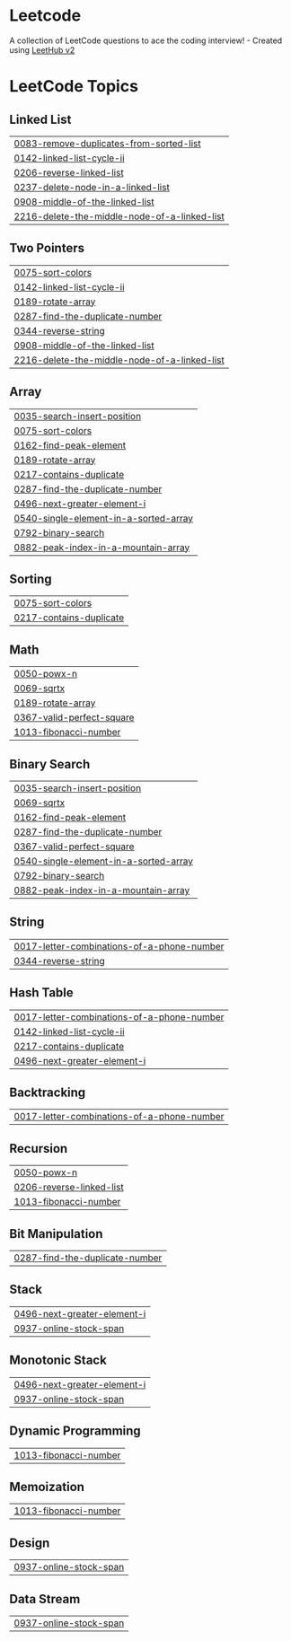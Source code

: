 # Leetcode
A collection of LeetCode questions to ace the coding interview! - Created using [LeetHub v2](https://github.com/arunbhardwaj/LeetHub-2.0)

<!---LeetCode Topics Start-->
# LeetCode Topics
## Linked List
|  |
| ------- |
| [0083-remove-duplicates-from-sorted-list](https://github.com/Tanmay052002/Leetcode/tree/master/0083-remove-duplicates-from-sorted-list) |
| [0142-linked-list-cycle-ii](https://github.com/Tanmay052002/Leetcode/tree/master/0142-linked-list-cycle-ii) |
| [0206-reverse-linked-list](https://github.com/Tanmay052002/Leetcode/tree/master/0206-reverse-linked-list) |
| [0237-delete-node-in-a-linked-list](https://github.com/Tanmay052002/Leetcode/tree/master/0237-delete-node-in-a-linked-list) |
| [0908-middle-of-the-linked-list](https://github.com/Tanmay052002/Leetcode/tree/master/0908-middle-of-the-linked-list) |
| [2216-delete-the-middle-node-of-a-linked-list](https://github.com/Tanmay052002/Leetcode/tree/master/2216-delete-the-middle-node-of-a-linked-list) |
## Two Pointers
|  |
| ------- |
| [0075-sort-colors](https://github.com/Tanmay052002/Leetcode/tree/master/0075-sort-colors) |
| [0142-linked-list-cycle-ii](https://github.com/Tanmay052002/Leetcode/tree/master/0142-linked-list-cycle-ii) |
| [0189-rotate-array](https://github.com/Tanmay052002/Leetcode/tree/master/0189-rotate-array) |
| [0287-find-the-duplicate-number](https://github.com/Tanmay052002/Leetcode/tree/master/0287-find-the-duplicate-number) |
| [0344-reverse-string](https://github.com/Tanmay052002/Leetcode/tree/master/0344-reverse-string) |
| [0908-middle-of-the-linked-list](https://github.com/Tanmay052002/Leetcode/tree/master/0908-middle-of-the-linked-list) |
| [2216-delete-the-middle-node-of-a-linked-list](https://github.com/Tanmay052002/Leetcode/tree/master/2216-delete-the-middle-node-of-a-linked-list) |
## Array
|  |
| ------- |
| [0035-search-insert-position](https://github.com/Tanmay052002/Leetcode/tree/master/0035-search-insert-position) |
| [0075-sort-colors](https://github.com/Tanmay052002/Leetcode/tree/master/0075-sort-colors) |
| [0162-find-peak-element](https://github.com/Tanmay052002/Leetcode/tree/master/0162-find-peak-element) |
| [0189-rotate-array](https://github.com/Tanmay052002/Leetcode/tree/master/0189-rotate-array) |
| [0217-contains-duplicate](https://github.com/Tanmay052002/Leetcode/tree/master/0217-contains-duplicate) |
| [0287-find-the-duplicate-number](https://github.com/Tanmay052002/Leetcode/tree/master/0287-find-the-duplicate-number) |
| [0496-next-greater-element-i](https://github.com/Tanmay052002/Leetcode/tree/master/0496-next-greater-element-i) |
| [0540-single-element-in-a-sorted-array](https://github.com/Tanmay052002/Leetcode/tree/master/0540-single-element-in-a-sorted-array) |
| [0792-binary-search](https://github.com/Tanmay052002/Leetcode/tree/master/0792-binary-search) |
| [0882-peak-index-in-a-mountain-array](https://github.com/Tanmay052002/Leetcode/tree/master/0882-peak-index-in-a-mountain-array) |
## Sorting
|  |
| ------- |
| [0075-sort-colors](https://github.com/Tanmay052002/Leetcode/tree/master/0075-sort-colors) |
| [0217-contains-duplicate](https://github.com/Tanmay052002/Leetcode/tree/master/0217-contains-duplicate) |
## Math
|  |
| ------- |
| [0050-powx-n](https://github.com/Tanmay052002/Leetcode/tree/master/0050-powx-n) |
| [0069-sqrtx](https://github.com/Tanmay052002/Leetcode/tree/master/0069-sqrtx) |
| [0189-rotate-array](https://github.com/Tanmay052002/Leetcode/tree/master/0189-rotate-array) |
| [0367-valid-perfect-square](https://github.com/Tanmay052002/Leetcode/tree/master/0367-valid-perfect-square) |
| [1013-fibonacci-number](https://github.com/Tanmay052002/Leetcode/tree/master/1013-fibonacci-number) |
## Binary Search
|  |
| ------- |
| [0035-search-insert-position](https://github.com/Tanmay052002/Leetcode/tree/master/0035-search-insert-position) |
| [0069-sqrtx](https://github.com/Tanmay052002/Leetcode/tree/master/0069-sqrtx) |
| [0162-find-peak-element](https://github.com/Tanmay052002/Leetcode/tree/master/0162-find-peak-element) |
| [0287-find-the-duplicate-number](https://github.com/Tanmay052002/Leetcode/tree/master/0287-find-the-duplicate-number) |
| [0367-valid-perfect-square](https://github.com/Tanmay052002/Leetcode/tree/master/0367-valid-perfect-square) |
| [0540-single-element-in-a-sorted-array](https://github.com/Tanmay052002/Leetcode/tree/master/0540-single-element-in-a-sorted-array) |
| [0792-binary-search](https://github.com/Tanmay052002/Leetcode/tree/master/0792-binary-search) |
| [0882-peak-index-in-a-mountain-array](https://github.com/Tanmay052002/Leetcode/tree/master/0882-peak-index-in-a-mountain-array) |
## String
|  |
| ------- |
| [0017-letter-combinations-of-a-phone-number](https://github.com/Tanmay052002/Leetcode/tree/master/0017-letter-combinations-of-a-phone-number) |
| [0344-reverse-string](https://github.com/Tanmay052002/Leetcode/tree/master/0344-reverse-string) |
## Hash Table
|  |
| ------- |
| [0017-letter-combinations-of-a-phone-number](https://github.com/Tanmay052002/Leetcode/tree/master/0017-letter-combinations-of-a-phone-number) |
| [0142-linked-list-cycle-ii](https://github.com/Tanmay052002/Leetcode/tree/master/0142-linked-list-cycle-ii) |
| [0217-contains-duplicate](https://github.com/Tanmay052002/Leetcode/tree/master/0217-contains-duplicate) |
| [0496-next-greater-element-i](https://github.com/Tanmay052002/Leetcode/tree/master/0496-next-greater-element-i) |
## Backtracking
|  |
| ------- |
| [0017-letter-combinations-of-a-phone-number](https://github.com/Tanmay052002/Leetcode/tree/master/0017-letter-combinations-of-a-phone-number) |
## Recursion
|  |
| ------- |
| [0050-powx-n](https://github.com/Tanmay052002/Leetcode/tree/master/0050-powx-n) |
| [0206-reverse-linked-list](https://github.com/Tanmay052002/Leetcode/tree/master/0206-reverse-linked-list) |
| [1013-fibonacci-number](https://github.com/Tanmay052002/Leetcode/tree/master/1013-fibonacci-number) |
## Bit Manipulation
|  |
| ------- |
| [0287-find-the-duplicate-number](https://github.com/Tanmay052002/Leetcode/tree/master/0287-find-the-duplicate-number) |
## Stack
|  |
| ------- |
| [0496-next-greater-element-i](https://github.com/Tanmay052002/Leetcode/tree/master/0496-next-greater-element-i) |
| [0937-online-stock-span](https://github.com/Tanmay052002/Leetcode/tree/master/0937-online-stock-span) |
## Monotonic Stack
|  |
| ------- |
| [0496-next-greater-element-i](https://github.com/Tanmay052002/Leetcode/tree/master/0496-next-greater-element-i) |
| [0937-online-stock-span](https://github.com/Tanmay052002/Leetcode/tree/master/0937-online-stock-span) |
## Dynamic Programming
|  |
| ------- |
| [1013-fibonacci-number](https://github.com/Tanmay052002/Leetcode/tree/master/1013-fibonacci-number) |
## Memoization
|  |
| ------- |
| [1013-fibonacci-number](https://github.com/Tanmay052002/Leetcode/tree/master/1013-fibonacci-number) |
## Design
|  |
| ------- |
| [0937-online-stock-span](https://github.com/Tanmay052002/Leetcode/tree/master/0937-online-stock-span) |
## Data Stream
|  |
| ------- |
| [0937-online-stock-span](https://github.com/Tanmay052002/Leetcode/tree/master/0937-online-stock-span) |
<!---LeetCode Topics End-->